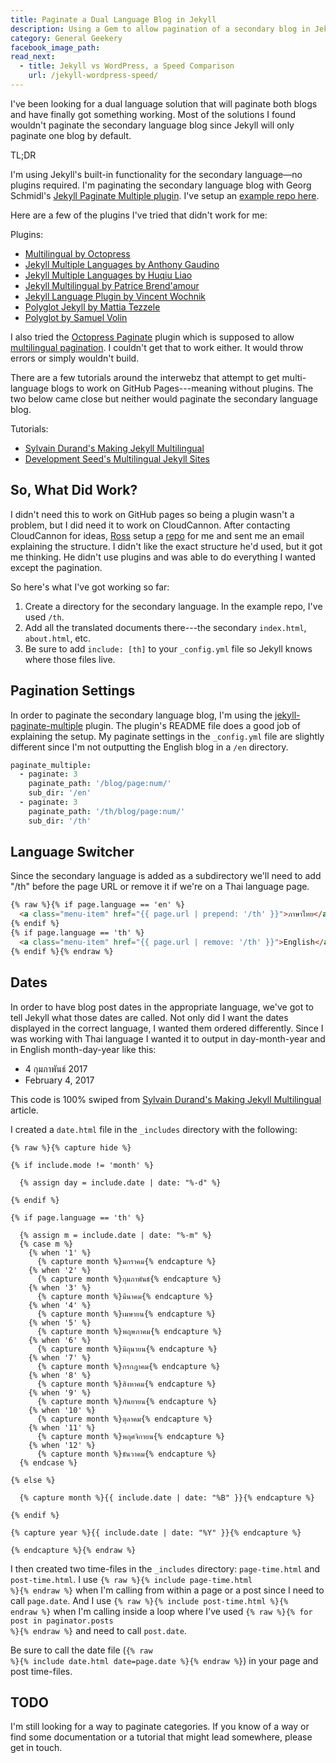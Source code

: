 ```yaml
---
title: Paginate a Dual Language Blog in Jekyll
description: Using a Gem to allow pagination of a secondary blog in Jekyll.
category: General Geekery
facebook_image_path:
read_next:
  - title: Jekyll vs WordPress, a Speed Comparison
    url: /jekyll-wordpress-speed/
---
```


I've been looking for a dual language solution that will paginate both blogs and have finally got something working. Most of the solutions I found wouldn't paginate the secondary language blog since Jekyll will only paginate one blog by default.

<div class="call-out">
  <p>TL;DR</p>
  <p>I'm using Jekyll's built-in functionality for the secondary language—no plugins required. I'm paginating the secondary language blog with Georg Schmidl's <a href="https://github.com/scandio/jekyll-paginate-multiple">Jekyll Paginate Multiple plugin</a>. I've setup an <a href="https://github.com/bradonomics/jekyll-dual-language">example repo here</a>.</p>
</div>

Here are a few of the plugins I've tried that didn't work for me:

Plugins:

 - [Multilingual by Octopress](https://github.com/octopress/multilingual)
 - [Jekyll Multiple Languages by Anthony Gaudino](https://github.com/Anthony-Gaudino/jekyll-multiple-languages-plugin)
 - [Jekyll Multiple Languages by Huqiu Liao](https://github.com/liaohuqiu/jekyll-multiple-languages)
 - [Jekyll Multilingual by Patrice Brend'amour](https://github.com/drallgood/jekyll-multilingual)
 - [Jekyll Language Plugin by Vincent Wochnik](https://github.com/vwochnik/jekyll-language-plugin)
 - [Polyglot Jekyll by Mattia Tezzele](https://github.com/mrzool/polyglot-jekyll)
 - [Polyglot by Samuel Volin](http://polyglot.untra.io/)

I also tried the [Octopress Paginate](https://github.com/octopress/paginate) plugin which is supposed to allow [multilingual pagination](https://github.com/octopress/paginate#multilingual-pagination). I couldn't get that to work either. It would throw errors or simply wouldn't build.

There are a few tutorials around the interwebz that attempt to get multi-language blogs to work on GitHub Pages---meaning without plugins. The two below came close but neither would paginate the secondary language blog.

Tutorials:

 - [Sylvain Durand's Making Jekyll Multilingual](https://www.sylvaindurand.org/making-jekyll-multilingual/)
 - [Development Seed's Multilingual Jekyll Sites](https://www.developmentseed.org/blog/multilingual-jekyll-sites/)

## So, What Did Work?

I didn't need this to work on GitHub pages so being a plugin wasn't a problem, but I did need it to work on CloudCannon. After contacting CloudCannon for ideas, [Ross](https://mobile.twitter.com/rphillips_nz) setup a [repo](https://github.com/rphillips-nz/jekyll-dual-language) for me and sent me an email explaining the structure. I didn't like the exact structure he'd used, but it got me thinking. He didn't use plugins and was able to do everything I wanted except the pagination.

So here's what I've got working so far:

 1. Create a directory for the secondary language. In the example repo, I've used `/th`.
 2. Add all the translated documents there---the secondary `index.html`, `about.html`, etc.
 3. Be sure to add `include: [th]` to your `_config.yml` file so Jekyll knows where those files live.

## Pagination Settings

In order to paginate the secondary language blog, I'm using the [jekyll-paginate-multiple](https://github.com/scandio/jekyll-paginate-multiple) plugin. The plugin's README file does a good job of explaining the setup. My paginate settings in the `_config.yml` file are slightly different since I'm not outputting the English blog in a `/en` directory.

```coffeescript
paginate_multiple:
  - paginate: 3
    paginate_path: '/blog/page:num/'
    sub_dir: '/en'
  - paginate: 3
    paginate_path: '/th/blog/page:num/'
    sub_dir: '/th'
```

## Language Switcher

Since the secondary language is added as a subdirectory we'll need to add "/th" before the page URL or remove it if we're on a Thai language page.

```html
{% raw %}{% if page.language == 'en' %}
  <a class="menu-item" href="{{ page.url | prepend: '/th' }}">ภาษาไทย</a>
{% endif %}
{% if page.language == 'th' %}
  <a class="menu-item" href="{{ page.url | remove: '/th' }}">English</a>
{% endif %}{% endraw %}
```

## Dates

In order to have blog post dates in the appropriate language, we've got to tell Jekyll what those dates are called. Not only did I want the dates displayed in the correct language, I wanted them ordered differently. Since I was working with Thai language I wanted it to output in day-month-year and in English month-day-year like this:

 - 4 กุมภาพันธ์ 2017
 - February 4, 2017

This code is 100% swiped from [Sylvain Durand's Making Jekyll Multilingual](https://www.sylvaindurand.org/making-jekyll-multilingual/) article.

I created a `date.html` file in the `_includes` directory with the following:

```liquid
{% raw %}{% capture hide %}

{% if include.mode != 'month' %}

  {% assign day = include.date | date: "%-d" %}

{% endif %}

{% if page.language == 'th' %}

  {% assign m = include.date | date: "%-m" %}
  {% case m %}
    {% when '1' %}
      {% capture month %}มกราคม{% endcapture %}
    {% when '2' %}
      {% capture month %}กุมภาพันธ์{% endcapture %}
    {% when '3' %}
      {% capture month %}มีนาคม{% endcapture %}
    {% when '4' %}
      {% capture month %}เมษายน{% endcapture %}
    {% when '5' %}
      {% capture month %}พฤษภาคม{% endcapture %}
    {% when '6' %}
      {% capture month %}มิถุนายน{% endcapture %}
    {% when '7' %}
      {% capture month %}กรกฎาคม{% endcapture %}
    {% when '8' %}
      {% capture month %}สิงหาคม{% endcapture %}
    {% when '9' %}
      {% capture month %}กันยายน{% endcapture %}
    {% when '10' %}
      {% capture month %}ตุลาคม{% endcapture %}
    {% when '11' %}
      {% capture month %}พฤศจิกายน{% endcapture %}
    {% when '12' %}
      {% capture month %}ธันวาคม{% endcapture %}
  {% endcase %}

{% else %}

  {% capture month %}{{ include.date | date: "%B" }}{% endcapture %}

{% endif %}

{% capture year %}{{ include.date | date: "%Y" }}{% endcapture %}

{% endcapture %}{% endraw %}
```

I then created two time-files in the `_includes` directory: `page-time.html` and `post-time.html`. I use <code class="highlighter-rouge">{% raw %}{% include page-time.html %}{% endraw %}</code> when I'm calling from within a page or a post since I need to call `page.date`. And I use <code class="highlighter-rouge">{% raw %}{% include post-time.html %}{% endraw %}</code> when I'm calling inside a loop where I've used <code class="highlighter-rouge">{% raw %}{% for post in paginator.posts %}{% endraw %}</code> and need to call `post.date`.

Be sure to call the date file (<code class="highlighter-rouge">{% raw %}{% include date.html date=page.date %}{% endraw %}</code>) in your page and post time-files.

## TODO

I'm still looking for a way to paginate categories. If you know of a way or find some documentation or a tutorial that might lead somewhere, please get in touch.
